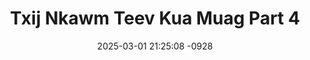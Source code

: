 ---
layout: movie-video-data
date: 2025-03-01 21:25:08 -0928
categories: movie

# Site Attributes
title: "Txij Nkawm Teev Kua Muag Part 4"
permalink: "/movie/Txij_Nkawm_Teev_Kua_Muag_Part_4"

# Movie Attributes
synopsis: ""
producer: "Ger Vue"
director: "Ntxawg Vwj, Piv Tawj Lis, Tswb Yaj, Yis Vwj"
writer: ""
video_link: "https://youtu.be/r-dDT8mi5H4?si=wX4BCs5SskRr46IA"
genre: "Drama"
year: "2006"
release_type: "DVD"
storage: "Center for Hmong Studies"
thumbnail: "/assets/images/movie_thumbnails/Txij Nkawm Teev Kua Muag Part 4.jpeg"
publishing_company: "Asian Video Production"

# Sequels + Parts
base_movie: "Txij Nkawm Teev Kua Muag Part 1"
total_parts: 4
sequel: ""

# Movie Cast
cast:
- name: "Tub Yaj"
- name: "Pajkub Lis"
- name: "Maiv Vwj"
- name: "Kiab Vwj"
- name: "Vam Vwj"
---
